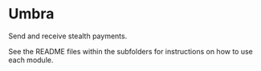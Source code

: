 # Umbra

Send and receive stealth payments.

See the README files within the subfolders for instructions on how to use each module.
